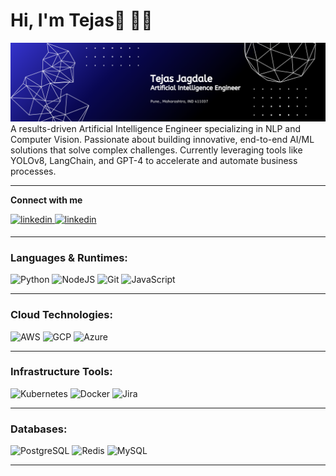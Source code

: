 # Hi, I'm Tejas👋 👨‍💻

<img src="https://github.com/tejasjagdale-ai/tejasjagdale-ai/blob/main/TejasJagdale.png" alt="banner that says Tejas Jagdale - Artificial Intelligence Engineer">
A results-driven Artificial Intelligence Engineer specializing in NLP and Computer Vision. Passionate about building innovative, end-to-end AI/ML solutions that solve complex challenges. Currently leveraging tools like YOLOv8, LangChain, and GPT-4 to accelerate and automate business processes.
<hr>

**Connect with me**  
<div>
 <a href="https://www.linkedin.com/in/jagdaletejas/" target="_blank">
<img src=https://img.shields.io/badge/linkedin-%231E77B5.svg?&style=for-the-badge&logo=linkedin&logoColor=white alt=linkedin style="margin-bottom: 5px;" />
</a>
<a href="https://tejasjagdale.netlify.app/" target="_blank">
<img src=https://img.shields.io/badge/Website-%844FBA.svg?&style=for-the-badge&logo=linkedin&logoColor=white alt=linkedin style="margin-bottom: 5px;" />
</a>
</div>

<hr>

### Languages & Runtimes:

<p>
 
  <img alt="Python" src="https://img.shields.io/badge/Python-3776AB.svg?style=for-the-badge&logo=Python&logoColor=white"/>
  <img alt="NodeJS" src="https://img.shields.io/badge/Node.js-339933.svg?style=for-the-badge&logo=nodedotjs&logoColor=white"/>
  <img alt="Git" src="https://img.shields.io/badge/Git-F05032.svg?style=for-the-badge&logo=Git&logoColor=white"/>
   <img alt="JavaScript" src="https://img.shields.io/badge/JavaScript-F7DF1E.svg?style=for-the-badge&logo=JavaScript&logoColor=black"/>

</p>  

<hr>

### Cloud Technologies:

<p>
  <img alt="AWS" src="https://img.shields.io/badge/Amazon%20AWS-4285F4.svg?style=for-the-badge&logo=Amazon-AWS&logoColor=white"/>
  <img alt="GCP" src="https://img.shields.io/badge/Google%20Cloud-232F3E.svg?style=for-the-badge&logo=Google-Cloud&logoColor=white"/>
  <img alt="Azure" src="https://img.shields.io/badge/Microsoft%20Azure-0078D4.svg?style=for-the-badge&logo=Microsoft-Azure&logoColor=white"/>
  
</p>

<hr>

### Infrastructure Tools:

<p>
  <img alt="Kubernetes" src="https://img.shields.io/badge/Kubernetes-005571.svg?style=for-the-badge&logo=Kubernetes&logoColor=white"/>
  <img alt="Docker" src="https://img.shields.io/badge/Docker-2496EEE0000.svg?style=for-the-badge&logo=Docker&logoColor=white"/>
  <img alt="Jira" src="https://img.shields.io/badge/Jira-0052CC.svg?style=for-the-badge&logo=Jira&logoColor=white"/>
  
<hr>

### Databases:

<p>
  <img alt="PostgreSQL" src="https://img.shields.io/badge/PostgreSQL-844FBA.svg?style=for-the-badge&logo=PostgreSQL&logoColor=white"/>
  <img alt="Redis" src="https://img.shields.io/badge/Redis-FF4F8B.svg?style=for-the-badge&logo=Redis&logoColor=white"/>
  <img alt="MySQL" src="https://img.shields.io/badge/MySQL-4479A1.svg?style=for-the-badge&logo=MySQL&logoColor=white"/>
</p>  

<hr>


